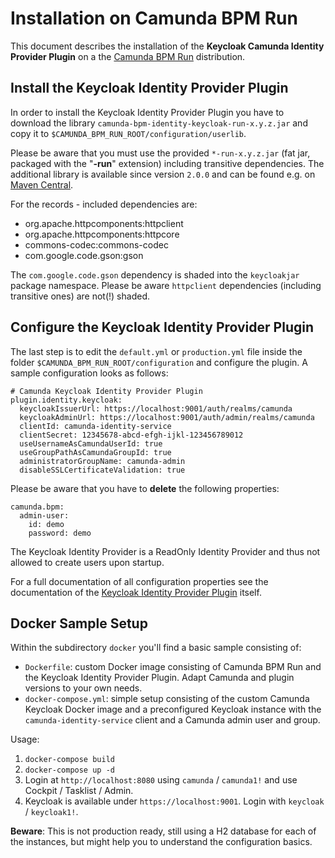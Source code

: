 # Installation on Camunda BPM Run
This document describes the installation of the **Keycloak Camunda Identity Provider Plugin** on a the [Camunda BPM Run](https://docs.camunda.org/manual/latest/user-guide/camunda-bpm-run/) distribution.

## Install the Keycloak Identity Provider Plugin

In order to install the Keycloak Identity Provider Plugin you have to download the library ``camunda-bpm-identity-keycloak-run-x.y.z.jar`` and copy it to ``$CAMUNDA_BPM_RUN_ROOT/configuration/userlib``.

Please be aware that you must use the provided ``*-run-x.y.z.jar`` (fat jar, packaged with the "**-run**" extension) including transitive dependencies. The additional library is available since version ``2.0.0`` and can be found e.g. on [Maven Central](https://search.maven.org/search?q=g:org.camunda.bpm.extension%20AND%20a:camunda-bpm-identity-keycloak-run).

For the records - included dependencies are:

* org.apache.httpcomponents:httpclient
* org.apache.httpcomponents:httpcore
* commons-codec:commons-codec
* com.google.code.gson:gson

The ``com.google.code.gson`` dependency is shaded into the ``keycloakjar`` package namespace. Please be aware ``httpclient`` dependencies (including transitive ones) are not(!) shaded.

## Configure the Keycloak Identity Provider Plugin

The last step is to edit the ``default.yml`` or ``production.yml`` file inside the folder ``$CAMUNDA_BPM_RUN_ROOT/configuration`` and configure the plugin. A sample configuration looks as follows:

	# Camunda Keycloak Identity Provider Plugin
	plugin.identity.keycloak:
	  keycloakIssuerUrl: https://localhost:9001/auth/realms/camunda
	  keycloakAdminUrl: https://localhost:9001/auth/admin/realms/camunda
	  clientId: camunda-identity-service
	  clientSecret: 12345678-abcd-efgh-ijkl-123456789012
	  useUsernameAsCamundaUserId: true
	  useGroupPathAsCamundaGroupId: true
	  administratorGroupName: camunda-admin
	  disableSSLCertificateValidation: true

Please be aware that you have to **delete** the following properties:

	camunda.bpm:
	  admin-user:
	    id: demo
	    password: demo

The Keycloak Identity Provider is a ReadOnly Identity Provider and thus not allowed to create users upon startup.

For a full documentation of all configuration properties see the documentation of the [Keycloak Identity Provider Plugin](https://github.com/camunda/camunda-bpm-identity-keycloak) itself.

## Docker Sample Setup

Within the subdirectory `docker` you'll find a basic sample consisting of:

* ``Dockerfile``: custom Docker image consisting of Camunda BPM Run and the Keycloak Identity Provider Plugin. Adapt Camunda and plugin versions to your own needs.
* ``docker-compose.yml``: simple setup consisting of the custom Camunda Keycloak Docker image and a preconfigured Keycloak instance with the ``camunda-identity-service`` client and a Camunda admin user and group.

Usage:

1. ``docker-compose build``
2. ``docker-compose up -d``
3. Login at ``http://localhost:8080`` using ``camunda`` / ``camunda1!`` and use Cockpit / Tasklist / Admin.
4. Keycloak is available under ``https://localhost:9001``. Login with ``keycloak`` / ``keycloak1!``.

**Beware**: This is not production ready, still using a H2 database for each of the instances, but might help you to understand the configuration basics.